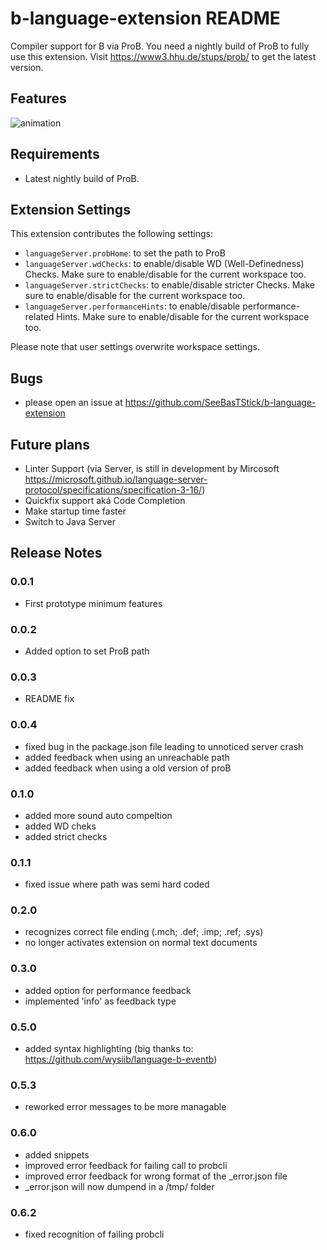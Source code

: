 # b-language-extension README

Compiler support for B via ProB. You need a nightly build of ProB to fully use this extension. Visit https://www3.hhu.de/stups/prob/ to get the latest version.


## Features

![animation](https://raw.githubusercontent.com/hhu-stups/b-language-extension/master/media/screencaputer.gif)


## Requirements

- Latest nightly build of ProB.


## Extension Settings

This extension contributes the following settings:

* `languageServer.probHome`: to set the path to ProB
* `languageServer.wdChecks`: to enable/disable WD (Well-Definedness) Checks. Make sure to enable/disable for the current workspace too.
* `languageServer.strictChecks`: to enable/disable stricter Checks. Make sure to enable/disable for the current workspace too.
* `languageServer.performanceHints`: to enable/disable performance-related Hints. Make sure to enable/disable for the current workspace too.


Please note that user settings overwrite workspace settings.

## Bugs
- please open an issue at https://github.com/SeeBasTStick/b-language-extension


## Future plans
- Linter Support (via Server, is still in development by Mircosoft https://microsoft.github.io/language-server-protocol/specifications/specification-3-16/)
- Quickfix support aká Code Completion
- Make startup time faster
- Switch to Java Server

## Release Notes


### 0.0.1

- First prototype minimum features

### 0.0.2

- Added option to set ProB path


### 0.0.3

- README fix


### 0.0.4

- fixed bug in the package.json file leading to unnoticed server crash
- added feedback when using an unreachable path
- added feedback when using a old version of proB


### 0.1.0

- added more sound auto compeltion
- added WD cheks
- added strict checks


### 0.1.1

- fixed issue where path was semi hard coded


### 0.2.0

- recognizes correct file ending (.mch; .def; .imp; .ref; .sys)
- no longer activates extension on normal text documents


### 0.3.0

- added option for performance feedback
- implemented 'info' as feedback type



### 0.5.0

- added syntax highlighting (big thanks to: https://github.com/wysiib/language-b-eventb)


### 0.5.3

- reworked error messages to be more managable


### 0.6.0

- added snippets
- improved error feedback for failing call to probcli
- improved error feedback for wrong format of the _error.json file
- _error.json will now dumpend in a /tmp/ folder


### 0.6.2

- fixed recognition of failing probcli